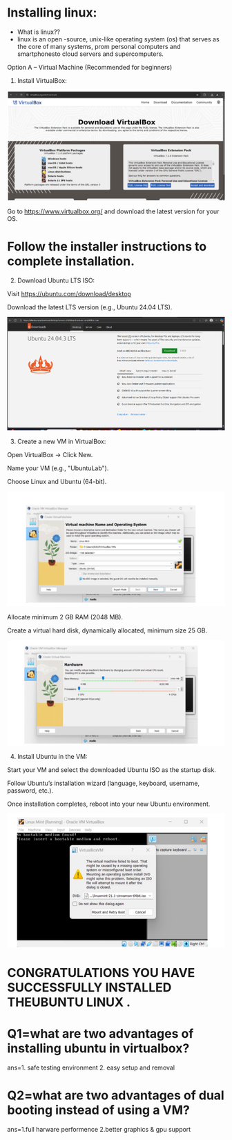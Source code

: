 # Installing linux:
* What is linux??
* linux is an open -source, unix-like operating system (os) that serves as the core of many systems, prom personal computers and smartphonesto cloud servers and supercomputers.

Option A – Virtual Machine (Recommended for beginners)

1. Install VirtualBox:

![images](./Images/i17.png)


Go to https://www.virtualbox.org/
 and download the latest version for your OS.

# Follow the installer instructions to complete installation.

2. Download Ubuntu LTS ISO:

Visit https://ubuntu.com/download/desktop

Download the latest LTS version (e.g., Ubuntu 24.04 LTS).

![images](./Images/i18.png)

3. Create a new VM in VirtualBox:

Open VirtualBox → Click New.

Name your VM (e.g., "UbuntuLab").

Choose Linux and Ubuntu (64-bit).

![images](./Images/i19.png)

Allocate minimum 2 GB RAM (2048 MB).

Create a virtual hard disk, dynamically allocated, minimum size 25 GB.


![images](./Images/i20.png)

4. Install Ubuntu in the VM:

Start your VM and select the downloaded Ubuntu ISO as the startup disk.

Follow Ubuntu’s installation wizard (language, keyboard, username, password, etc.).

Once installation completes, reboot into your new Ubuntu environment.

![images](./Images/i21.png)

# CONGRATULATIONS YOU HAVE SUCCESSFULLY INSTALLED THEUBUNTU LINUX .

# Q1=what are two advantages of installing ubuntu in virtualbox?

ans=1. safe testing environment
    2. easy setup and removal

# Q2=what are two advantages of dual booting instead of using a VM?

ans=1.full harware performence
    2.better graphics & gpu support